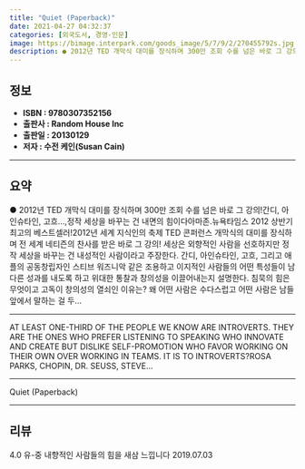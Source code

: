```yaml
---
title: "Quiet (Paperback)"
date: 2021-04-27 04:32:37
categories: [외국도서, 경영-인문]
image: https://bimage.interpark.com/goods_image/5/7/9/2/270455792s.jpg
description: ● 2012년 TED 개막식 대미를 장식하며 300만 조회 수를 넘은 바로 그 강의!간디, 아인슈타인, 고흐…,정작 세상을 바꾸는 건 내면의 힘이다아마존.뉴욕타임스 2012 상반기 최고의 베스트셀러!2012년 세계 지식인의 축제 TED 콘퍼런스 개막식의 대미를 장식하며 전 세계 네티즌
---
```


## **정보**

- **ISBN : 9780307352156**
- **출판사 : Random House Inc**
- **출판일 : 20130129**
- **저자 : 수전 케인(Susan Cain)**

------



## **요약**

●  2012년 TED 개막식 대미를 장식하며 300만 조회 수를 넘은 바로 그 강의!간디, 아인슈타인, 고흐…,정작 세상을 바꾸는 건 내면의 힘이다아마존.뉴욕타임스 2012 상반기 최고의 베스트셀러!2012년 세계 지식인의 축제 TED 콘퍼런스 개막식의 대미를 장식하며 전 세계 네티즌의 찬사를 받은 바로 그 강의! 세상은 외향적인 사람을 선호하지만 정작 세상을 바꾸는 건 내성적인 사람이라고 주장한다. 간디, 아인슈타인, 고흐, 그리고 애플의 공동창립자인 스티브 워즈니악 같은 조용하고 이지적인 사람들의 어떤 특성들이 남다른 성과를 내도록 하고 위대한 통찰과 창의성을 이끌어내는지 설명한다. 침묵의 힘은 무엇이고 고독이 창의성의 열쇠인 이유는? 왜 어떤 사람은 수다스럽고 어떤 사람은 남들 앞에서 말하는 걸 두...

------

AT LEAST ONE-THIRD OF THE PEOPLE WE KNOW ARE INTROVERTS. THEY ARE THE ONES WHO PREFER LISTENING TO SPEAKING WHO INNOVATE AND CREATE BUT DISLIKE SELF-PROMOTION WHO FAVOR WORKING ON THEIR OWN OVER WORKING IN TEAMS. IT IS TO INTROVERTS?ROSA PARKS, CHOPIN, DR. SEUSS, STEVE... 

------


Quiet (Paperback) 

------


## **리뷰** 

4.0 유-중 내향적인 사람들의 힘을 새삼 느낍니다 2019.07.03 <br/>